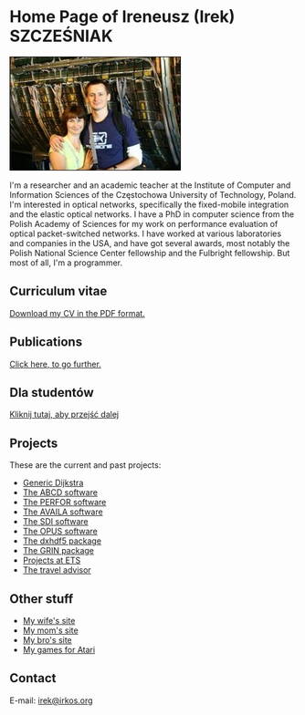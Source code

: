 Home Page of Ireneusz (Irek) SZCZEŚNIAK
=======================================

![align = "right"](us.jpg)

I'm a researcher and an academic teacher at the Institute of Computer
and Information Sciences of the Częstochowa University of Technology,
Poland.  I'm interested in optical networks, specifically the
fixed-mobile integration and the elastic optical networks.  I have a
PhD in computer science from the Polish Academy of Sciences for my
work on performance evaluation of optical packet-switched networks.  I
have worked at various laboratories and companies in the USA, and have
got several awards, most notably the Polish National Science Center
fellowship and the Fulbright fellowship.  But most of all, I'm a
programmer.

Curriculum vitae
----------------

[Download my CV in the PDF format.](cv.pdf)

Publications
------------

[Click here, to go further.](publications)

Dla studentów
-------------

[Kliknij tutaj, aby przejść dalej](dydaktyka)

Projects
--------

These are the current and past projects:

* [Generic Dijkstra](gde)
* [The ABCD software](abcd)
* [The PERFOR software](perfor)
* [The AVAILA software](availa)
* [The SDI software](sdi)
* [The OPUS software](opus)
* [The dxhdf5 package](dxhdf5)
* [The GRIN package](projects/grin)
* [Projects at ETS](projects/ets)
* [The travel advisor](projects/eote)

Other stuff
-----------

* [My wife's site](http://www.wozna.org)
* [My mom's site](http://www.halinaszczesniak.org)
* [My bro's site](http://ultra.cto.us.edu.pl/%7Ekport)
* [My games for Atari](atari)

Contact
-------

E-mail: <irek@irkos.org>
